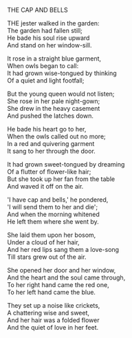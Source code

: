 THE CAP AND BELLS  
  
THE jester walked in the garden:  
The garden had fallen still;  
He bade his soul rise upward  
And stand on her window-sill.  
  
It rose in a straight blue garment,  
When owls began to call:  
It had grown wise-tongued by thinking  
Of a quiet and light footfall;  
  
But the young queen would not listen;  
She rose in her pale night-gown;  
She drew in the heavy casement  
And pushed the latches down.  
  
He bade his heart go to her,  
When the owls called out no more;  
In a red and quivering garment  
It sang to her through the door.  
  
It had grown sweet-tongued by dreaming  
Of a flutter of flower-like hair;  
But she took up her fan from the table  
And waved it off on the air.  
  
'I have cap and bells,' he pondered,  
'I will send them to her and die';  
And when the morning whitened  
He left them where she went by.  
  
She laid them upon her bosom,  
Under a cloud of her hair,  
And her red lips sang them a love-song  
Till stars grew out of the air.  
  
She opened her door and her window,  
And the heart and the soul came through,  
To her right hand came the red one,  
To her left hand came the blue.  
  
They set up a noise like crickets,  
A chattering wise and sweet,  
And her hair was a folded flower  
And the quiet of love in her feet.  
